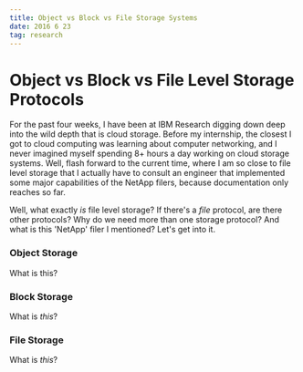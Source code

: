 ```yaml
---
title: Object vs Block vs File Storage Systems
date: 2016 6 23
tag: research
---
```



# Object vs Block vs File Level Storage Protocols

For the past four weeks, I have been at IBM Research digging 
down deep into the wild depth that is cloud storage. Before my 
internship, the closest I got to cloud computing was learning 
about computer networking, and I never imagined myself spending 
8+ hours a day working on cloud storage systems. Well, flash forward 
to the current time, where I am so close to file level storage that 
I actually have to consult an engineer that implemented some 
major capabilities of the NetApp filers, because documentation 
only reaches so far.  
  
Well, what exactly _is_ file level storage? If there's a _file_ 
protocol, are there other protocols? Why do we need more than 
one storage protocol? And what is this 'NetApp' filer I 
mentioned? Let's get into it.

### Object Storage
What is this?  
  
  
### Block Storage
What is _this_?  
  
  

### File Storage
What is *this*?  
  
  
